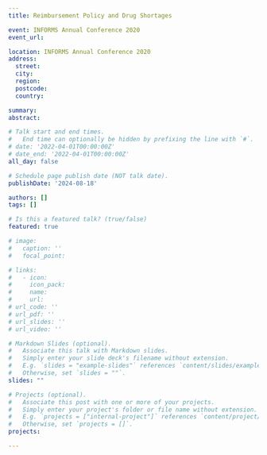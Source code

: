 ```yaml
---
title: Reimbursement Policy and Drug Shortages

event: INFORMS Annual Conference 2020
event_url: 

location: INFORMS Annual Conference 2020
address:
  street: 
  city: 
  region: 
  postcode: 
  country: 

summary: 
abstract: 

# Talk start and end times.
#   End time can optionally be hidden by prefixing the line with `#`.
# date: '2022-04-01T00:00:00Z'
# date_end: '2022-04-01T00:00:00Z'
all_day: false

# Schedule page publish date (NOT talk date).
publishDate: '2024-08-18'

authors: []
tags: []

# Is this a featured talk? (true/false)
featured: true

# image:
#   caption: ''
#   focal_point: 

# links:
#   - icon: 
#     icon_pack: 
#     name: 
#     url: 
# url_code: ''
# url_pdf: ''
# url_slides: ''
# url_video: ''

# Markdown Slides (optional).
#   Associate this talk with Markdown slides.
#   Simply enter your slide deck's filename without extension.
#   E.g. `slides = "example-slides"` references `content/slides/example-slides.md`.
#   Otherwise, set `slides = ""`.
slides: ""

# Projects (optional).
#   Associate this post with one or more of your projects.
#   Simply enter your project's folder or file name without extension.
#   E.g. `projects = ["internal-project"]` references `content/project/deep-learning/index.md`.
#   Otherwise, set `projects = []`.
projects:

---
```


<!-- {{% callout note %}}
Reimbursement Policy and Drug Shortages
{{% /callout %}} -->
